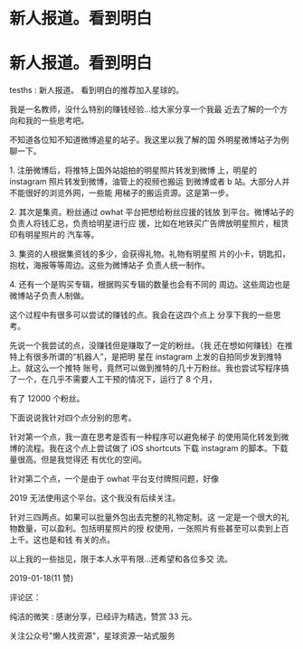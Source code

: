 # 新人报道。看到明白

# 新人报道。看到明白

tesths : 新人报道。 看到明白的推荐加入星球的。

我是一名教师，没什么特别的赚钱经验...给大家分享一个我最 近去了解的一个方向和我的一些思考吧。

不知道各位知不知道微博追星的站子。我这里以我了解的国 外明星微博站子为例聊一下。

1\. 注册微博后，将推特上国外站姐拍的明星照片转发到微博 上，明星的 instagram 照片转发到微博，油管上的视频也搬运 到微博或者 b 站。大部分人并不能很好的浏览外网，一些能 用梯子的搬运资源。这是第一步。

2\. 其次是集资。粉丝通过 owhat 平台把想给粉丝应援的钱放 到平台。微博站子的负责人将钱汇总，负责给明星进行应 援，比如在地铁买广告牌放明星照片，租赁印有明星照片的 汽车等。

3\. 集资的人根据集资钱的多少，会获得礼物。礼物有明星照 片的小卡，钥匙扣，抱枕，海报等等周边。这些为微博站子 负责人统一制作。

4\. 还有一个是购买专辑，根据购买专辑的数量也会有不同的 周边。这些周边也是微博站子负责人制做。

这个过程中有很多可以尝试的赚钱的点。我会在这四个点上 分享下我的一些思考。

先说一个我尝试的点，没赚钱但是赚取了一定的粉丝。（我 还在想如何赚钱）在推特上有很多所谓的“机器人”，是把明 星在 instagram 上发的自拍同步发到推特上。就这么一个推特 账号，竟然可以做到推特的几十万粉丝。我也尝试写程序搞 了一个，在几乎不需要人工干预的情况下，运行了 8 个月，

有了 12000 个粉丝。

下面说说我针对四个点分别的思考。

针对第一个点，我一直在思考是否有一种程序可以避免梯子 的使用简化转发到微博的流程。我在这个点上尝试做了 iOS shortcuts 下载 instagram 的脚本。下载量很高。但是我觉得还 有优化的空间。

针对第二个点，一个是由于 owhat 平台支付牌照问题，好像

2019 无法使用这个平台。这个我没有后续关注。

针对三四两点。如果可以批量外包出去完整的礼物定制。这 一定是一个很大的礼物数量，可以盈利。包括明星照片的授 权使用，一张照片有些甚至可以卖到上百上千。这也是和钱 有关的点。

以上我的一些拙见，限于本人水平有限...还希望和各位多交 流。

2019-01-18(11 赞)

评论区：

纯洁的微笑 : 感谢分享，已经评为精选，赞赏 33 元。

关注公众号"懒人找资源"，星球资源一站式服务